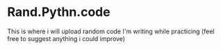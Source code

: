 # Rand.Pythn.code
This is where i will upload random code I'm writing while practicing (feel free to suggest anything i could improve)
